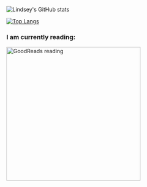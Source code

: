 ![Lindsey's GitHub stats](https://github-readme-stats.vercel.app/api?username=l1ndsey&theme=synthwave&show_icons=true)

[![Top Langs](https://codestats-readme.avior.me/api/top-langs/?username=arcaneward)](https://github.com/arcaneward/codestats-readme)

<h3 align="left">I am currently reading:</h3>
<a href="https://www.goodreads.com/user/show/6345224-lindsey"><img src="https://goodreads-readme.vercel.app/api/book?id=6345224" alt="GoodReads reading" width="350" /></a>

